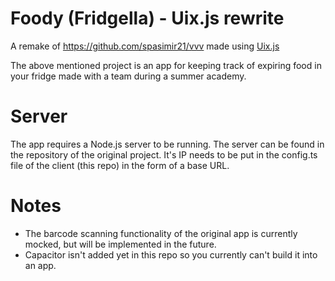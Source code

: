 # Foody (Fridgella) - Uix.js rewrite

A remake of https://github.com/spasimir21/vvv made using [Uix.js](https://github.com/spasimir21/uixjs)

The above mentioned project is an app for keeping track of expiring food in your fridge made with a team during a summer
academy.

# Server

The app requires a Node.js server to be running. The server can be found in the repository of the original project. It's
IP needs to be put in the config.ts file of the client (this repo) in the form of a base URL.

# Notes

- The barcode scanning functionality of the original app is currently mocked, but will be implemented in the future.
- Capacitor isn't added yet in this repo so you currently can't build it into an app.
